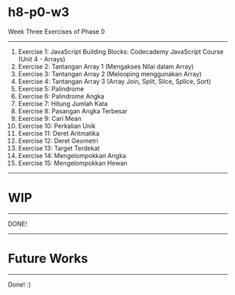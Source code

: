 # h8-p0-w3
Week Three Exercises of Phase 0

---

1. Exercise 1: JavaScript Building Blocks: Codecademy JavaScript Course (Unit 4 - Arrays)
2. Exercise 2: Tantangan Array 1 (Mengakses Nilai dalam Array)
3. Exercise 3: Tantangan Array 2 (Melooping menggunakan Array)
4. Exercise 4: Tantangan Array 3 (Array Join, Split, Slice, Splice, Sort)
5. Exercise 5: Palindrome
6. Exercise 6: Palindrome Angka
7. Exercise 7: Hitung Jumlah Kata
8. Exercise 8: Pasangan Angka Terbesar
9. Exercise 9: Cari Mean
10. Exercise 10: Perkalian Unik
11. Exercise 11: Deret Aritmatika
12. Exercise 12: Deret Geometri
13. Exercise 13: Target Terdekat
14. Exercise 14: Mengelompokkan Angka
15. Exercise 15: Mengelompokkan Hewan

---

# WIP

---

DONE!

---

# Future Works

---

Done! :)